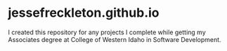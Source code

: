 # jessefreckleton.github.io

I created this repository for any projects I complete while getting my Associates degree at College of Western Idaho in Software Development.
